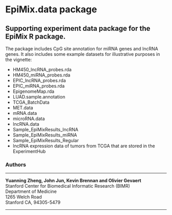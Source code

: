 # EpiMix.data package
## Supporting experiment data package for the EpiMix R package.

The package includes CpG site annotation for miRNA genes and lncRNA genes. It also includes some example datasets for illustrative purposes in the vignette:

   - HM450_lncRNA_probes.rda
   - HM450_miRNA_probes.rda
   - EPIC_lncRNA_probes.rda
   - EPIC_miRNA_probes.rda
   - EpigenomeMap.rda
   - LUAD.sample.annotation
   - TCGA_BatchData
   - MET.data
   - mRNA.data
   - microRNA.data
   - lncRNA.data
   - Sample_EpiMixResults_lncRNA
   - Sample_EpiMixResults_miRNA
   - Sample_EpiMixResults_Regular
   - lncRNA expression data of tumors from TCGA that are stored in the ExperimentHub
   
### Authors
<hr>

**Yuanning Zheng, John Jun, Kevin Brennan and Olivier Gevaert**<br>
Stanford Center for Biomedical Informatic Research (BIMR)<br>
Department of Medicine<br>
1265 Welch Road<br>
Stanford CA, 94305-5479

<hr>
